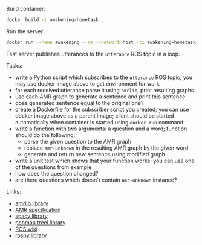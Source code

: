 Build container:

```sh
docker build -t awakening-hometask .
```

Run the server:
```sh
docker run --name awakening --rm --network host -ti awakening-hometask
```

Test server publishes utterances to the `utterance` ROS topic in a loop.

Tasks:
- write a Python script which subscribes to the `utterance` ROS topic; you may
  use docker image above to get environment for work
- for each received utterance parse it using `amrlib`, print resulting graphs
- use each AMR graph to generate a sentence and print this sentence
- does generated sentence equal to the original one?
- create a Dockerfile for the subscriber script you created; you can use docker
  image above as a parent image; client should be started automatically when
  container is started using `docker run` command
- write a function with two arguments: a question and a word; function
  should do the following:
  - parse the given question to the AMR graph
  - replace `amr-unknown` in the resulting AMR graph by the given word
  - generate and return new sentence using modified graph
- write a unit test which shows that your function works; you can use one of
  the questions from example
- how does the question changed?
- are there questions which doesn't contain `amr-unknown` instance?

Links:
- [amrlib library](https://github.com/bjascob/amrlib)
- [AMR specification](https://github.com/amrisi/amr-guidelines/blob/master/amr.md)
- [spacy library](https://spacy.io/)
- [penman treei library](https://github.com/goodmami/penman)
- [ROS wiki](http://wiki.ros.org/)
- [rospy library](http://wiki.ros.org/rospy)
